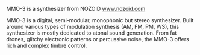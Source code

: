 MMO-3 is a synthesizer from NOZOID
www.nozoid.com

MMO-3 is a digital, semi-modular, monophonic but stereo synthesizer. Built around various types of modulation synthesis (AM, FM, PM, WS), this synthesizer is mostly dedicated to atonal sound generation. From fat drones, glitchy electronic patterns or percussive noise, the MMO-3 offers rich and complex timbre control.
